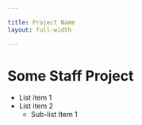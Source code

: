 ```yaml
---

title: Project Name
layout: full-width

---
```


# Some Staff Project

* List item 1
* List item 2
    * Sub-list Item 1
